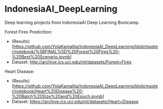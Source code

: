 # IndonesiaAI_DeepLearning

Deep learning projects from IndonesiaAI Deep Learning Bootcamp.

Forest Fires Predicition:
- (Results)[https://github.com/YolaKamalita/IndonesiaAI_DeepLearning/blob/master/notebook/%5BFINAL%5D%20Forest%20Fires%20-%20Best%20Scenario.ipynb]
- Dataset: http://archive.ics.uci.edu/ml/datasets/Forest+Fires

Heart Disease: 
- (Results)[https://github.com/YolaKamalita/IndonesiaAI_DeepLearning/blob/master/notebook/Heart%20Disease%20-%20Batch%20Size%20and%20Epoch.ipynb]
- Dataset: https://archive.ics.uci.edu/ml/datasets/Heart+Disease
